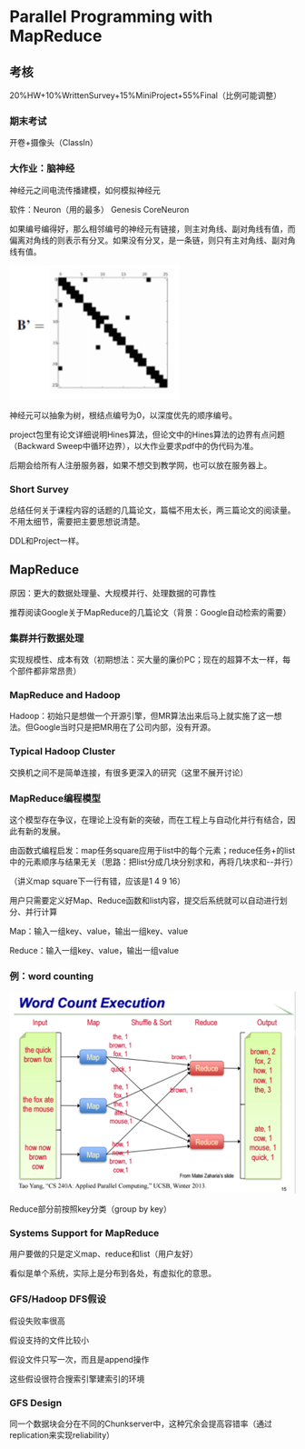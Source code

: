 # Parallel Programming with MapReduce

## 考核

20%HW+10%WrittenSurvey+15%MiniProject+55%Final（比例可能调整）

### 期末考试

开卷+摄像头（ClassIn）

### 大作业：脑神经

神经元之间电流传播建模，如何模拟神经元

软件：Neuron（用的最多） Genesis CoreNeuron

如果编号编得好，那么相邻编号的神经元有链接，则主对角线、副对角线有值，而偏离对角线的则表示有分叉。如果没有分叉，是一条链，则只有主对角线、副对角线有值。

![image-20200515102550831](./typora-user-images/image-20200515102550831.png)

神经元可以抽象为树，根结点编号为0，以深度优先的顺序编号。

project包里有论文详细说明Hines算法，但论文中的Hines算法的边界有点问题（Backward Sweep中循环边界），以大作业要求pdf中的伪代码为准。

后期会给所有人注册服务器，如果不想交到教学网，也可以放在服务器上。

### Short Survey

总结任何关于课程内容的话题的几篇论文，篇幅不用太长，两三篇论文的阅读量。不用太细节，需要把主要思想说清楚。

DDL和Project一样。

## MapReduce

原因：更大的数据处理量、大规模并行、处理数据的可靠性

推荐阅读Google关于MapReduce的几篇论文（背景：Google自动检索的需要）

### 集群并行数据处理

实现规模性、成本有效（初期想法：买大量的廉价PC；现在的超算不太一样，每个部件都非常昂贵）

### MapReduce and Hadoop

Hadoop：初始只是想做一个开源引擎，但MR算法出来后马上就实施了这一想法。但Google当时只是把MR用在了公司内部，没有开源。

### Typical Hadoop Cluster

交换机之间不是简单连接，有很多更深入的研究（这里不展开讨论）

### MapReduce编程模型

这个模型存在争议，在理论上没有新的突破，而在工程上与自动化并行有结合，因此有新的发展。

由函数式编程启发：map任务square应用于list中的每个元素；reduce任务+的list中的元素顺序与结果无关（思路：把list分成几块分别求和，再将几块求和--并行）

（讲义map square下一行有错，应该是1 4 9 16）

用户只需要定义好Map、Reduce函数和list内容，提交后系统就可以自动进行划分、并行计算

Map：输入一组key、value，输出一组key、value

Reduce：输入一组key、value，输出一组value

### 例：word counting

![image-20200515112709478](./typora-user-images/image-20200515112709478.png)

Reduce部分前按照key分类（group by key）

### Systems Support for MapReduce

用户要做的只是定义map、reduce和list（用户友好）

看似是单个系统，实际上是分布到各处，有虚拟化的意思。

### GFS/Hadoop DFS假设

假设失败率很高

假设支持的文件比较小

假设文件只写一次，而且是append操作

这些假设很符合搜索引擎建索引的环境

### GFS Design

同一个数据块会分在不同的Chunkserver中，这种冗余会提高容错率（通过replication来实现reliability）

